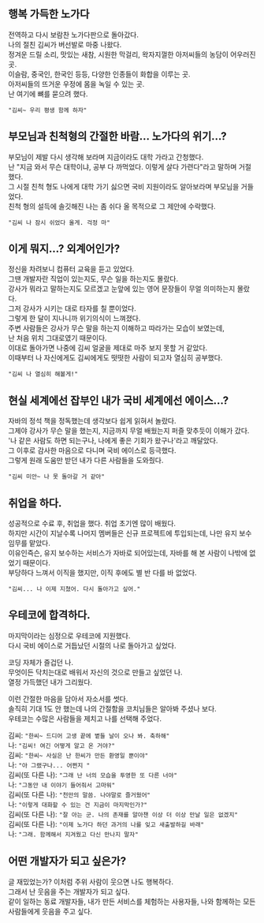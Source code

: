 ## 행복 가득한 노가다

전역하고 다시 보람찬 노가다판으로 돌아갔다.<br/>
나의 절친 김씨가 버선발로 마중 나왔다.<br/>
정겨운 드릴 소리, 맛있는 새참, 시원한 막걸리, 왁자지껄한 아저씨들의 농담이 어우러진 곳.<br/>
이슬람, 중국인, 한국인 등등, 다양한 인종들이 화합을 이루는 곳.<br/>
아저씨들의 뜨거운 우정에 몸을 녹일 수 있는 곳.<br/>
난 여기에 뼈를 묻으려 했다.<br/>

`"김씨~ 우리 평생 함께 하자"`

## 부모님과 친척형의 간절한 바람... 노가다의 위기...?

부모님이 제발 다시 생각해 보라며 지금이라도 대학 가라고 간청했다.<br/>
난 "지금 와서 무슨 대학이냐, 공부 다 까먹었다. 이렇게 살다 가련다"라고 말하며 거절했다.<br/>
그 시절 친척 형도 나에게 대학 가기 싫으면 국비 지원이라도 알아보라며 부모님을 거들었다.<br/>
친척 형의 설득에 솔깃해진 나는 좀 쉬다 올 목적으로 그 제안에 수락했다.<br/>

`"김씨 나 잠시 쉬었다 올게. 걱정 마"`

## 이게 뭐지...? 외계어인가?

정신을 차려보니 컴퓨터 교육을 듣고 있었다.<br/>
그땐 개발자란 직업이 있는지도, 무슨 일을 하는지도 몰랐다.<br/>
강사가 뭐라고 말하는지도 모르겠고 눈앞에 있는 영어 문장들이 무얼 의미하는지 몰랐다.<br/>
그저 강사가 시키는 대로 타자를 칠 뿐이었다.<br/>
그렇게 한 달이 지나니까 위기의식이 느껴졌다.<br/>
주변 사람들은 강사가 무슨 말을 하는지 이해하고 따라가는 모습이 보였는데,<br/>
난 처음 위치 그대로였기 때문이다.<br/>
이대로 돌아가면 나중에 김씨 얼굴을 제대로 마주 보지 못할 거 같았다.<br/>
이때부터 나 자신에게도 김씨에게도 떳떳한 사람이 되고자 열심히 공부했다.<br/>

`"김씨 나 열심히 해볼게!"`

## 현실 세계에선 잡부인 내가 국비 세계에선 에이스...?

자바의 정석 책을 정독했는데 생각보다 쉽게 읽혀서 놀랐다.<br/>
그제야 강사가 무슨 말을 했는지, 지금까지 무얼 배웠는지 퍼즐 맞추듯이 이해가 갔다.<br/>
'나 같은 사람도 하면 되는구나, 나에게 좋은 기회가 왔구나'라고 깨달았다.<br/>
그 이후로 감사한 마음으로 다니며 국비 에이스로 등극했다.<br/>
그렇게 원래 도움만 받던 내가 다른 사람들을 도와줬다.<br/>

`"김씨 미안~ 나 못 돌아갈 거 같아"`

## 취업을 하다.

성공적으로 수료 후, 취업을 했다. 취업 초기엔 많이 배웠다.<br/>
하지만 시간이 지날수록 나머지 멤버들은 신규 프로젝트에 투입되는데, 나만 유지 보수 임무를 맡았다.<br/>
이유인즉슨, 유지 보수하는 서비스가 자바로 되어있는데, 자바를 해 본 사람이 나밖에 없었기 때문이다.<br/>
부당하다 느껴서 이직을 했지만, 이직 후에도 별 반 다를 바 없었다.<br/>

`"김씨... 나 이제 지쳤어. 다시 돌아가고 싶어."`

## 우테코에 합격하다.

마지막이라는 심정으로 우테코에 지원했다.<br/>
다시 국비 에이스로 거듭났던 시절의 나로 돌아가고 싶었다.

코딩 자체가 즐겁던 나. <br/>
무엇이든 닥치는대로 배워서 자신의 것으로 만들고 싶었던 나. <br/>
열정 가득했던 내가 그리웠다.

이런 간절한 마음을 담아서 자소서를 썻다.<br/>
솔직히 기대 1도 안 했는데 나의 간절함을 코치님들은 알아봐 주셨나 보다. <br/>
우테코는 수많은 사람들을 제치고 나를 선택해 주었다.

김씨: `"한씨~ 드디어 고생 끝에 볕들 날이 오나 봐. 축하해"`<br/>
나: `"김씨! 여긴 어떻게 알고 온 거야?"`<br/>
김씨: `"한씨~ 사실은 난 한씨가 만든 환영일 뿐이야"`<br/>
나: `"아 그랬구나... 어쩐지 "`<br/>
김씨(또 다른 나): `"그래 난 너의 모습을 투영한 또 다른 너야"`<br/>
나: `"그동안 내 이야기 들어줘서 고마워"`<br/>
김씨(또 다른 나): `"천만의 말씀. 나야말로 즐거웠어"`<br/>
나: `"이렇게 대화할 수 있는 건 지금이 마지막인가?"`<br/>
김씨(또 다른 나): `"잘 아는 군. 나의 존재를 알아챈 이상 더 이상 만날 일은 없겠지"`<br/>
김씨(또 다른 나): `"이제 노가다 하던 과거의 나를 잊고 새출발하길 바래"`<br/>
나: `"그래. 함께해서 지겨웠고 다신 만나지 말자"`<br/>

## 어떤 개발자가 되고 싶은가?

글 재밌었는가? 이처럼 주위 사람이 웃으면 나도 행복하다.<br/>
그래서 난 웃음을 주는 개발자가 되고 싶다.<br/>
같이 일하는 동료 개발자들, 내가 만든 서비스를 체험하는 사용자들, 나와 함께하는 모든 사람들에게 웃음을 주고 싶다.<br/>
